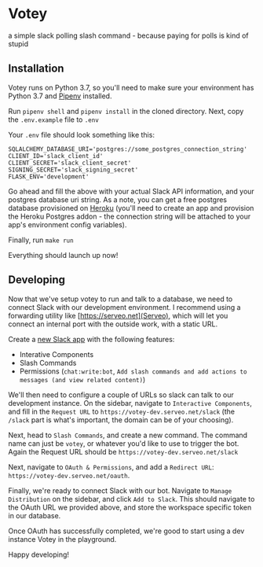 # Votey

a simple slack polling slash command - because paying for polls is kind of stupid


## Installation
Votey runs on Python 3.7, so you'll need to make sure your environment has Python 3.7 and [Pipenv](https://pipenv.readthedocs.io/en/latest/) installed.

Run `pipenv shell` and `pipenv install` in the cloned directory.
Next, copy the `.env.example` file to `.env`

Your `.env` file should look something like this:

```
SQLALCHEMY_DATABASE_URI='postgres://some_postgres_connection_string'
CLIENT_ID='slack_client_id'
CLIENT_SECRET='slack_client_secret'
SIGNING_SECRET='slack_signing_secret'
FLASK_ENV='development'
```

Go ahead and fill the above with your actual Slack API information, and your postgres database uri string. As a note, you can get a free postgres database provisioned on [Heroku](http://herokuapp.com) (you'll need to create an app and provision the Heroku Postgres addon - the connection string will be attached to your app's environment config variables).

Finally, run `make run`

Everything should launch up now!

## Developing
Now that we've setup votey to run and talk to a database, we need to connect Slack with our development environment. I recommend using a forwarding utility like [https://serveo.net](Serveo), which will let you connect an internal port with the outside work, with a static URL.

Create a [new Slack app](https://api.slack.com/apps) with the following features:
- Interative Components
- Slash Commands
- Permissions (`chat:write:bot`, `Add slash commands and add actions to messages (and view related content)`)

We'll then need to configure a couple of URLs so slack can talk to our development instance. On the sidebar, navigate to `Interactive Components`, and fill in the `Request URL` to `https://votey-dev.serveo.net/slack` (the `/slack` part is what's important, the domain can be of your choosing).

Next, head to `Slash Commands`, and create a new command. The command name can just be `votey`, or whatever you'd like to use to trigger the bot. Again the Request URL should be `https://votey-dev.serveo.net/slack`

Next, navigate to `OAuth & Permissions`, and add a `Redirect URL`: `https://votey-dev.serveo.net/oauth`.

Finally, we're ready to connect Slack with our bot. Navigate to `Manage Distribution` on the sidebar, and click `Add to Slack`. This should navigate to the OAuth URL we provided above, and store the workspace specific token in our database.

Once OAuth has successfully completed, we're good to start using a dev instance Votey in the playground.

Happy developing!
